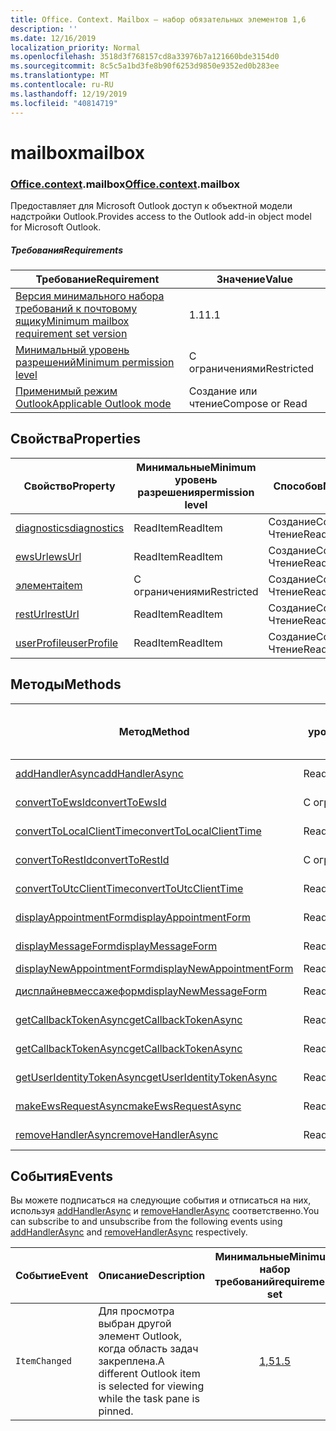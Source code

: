 ```yaml
---
title: Office. Context. Mailbox — набор обязательных элементов 1,6
description: ''
ms.date: 12/16/2019
localization_priority: Normal
ms.openlocfilehash: 3518d3f768157cd8a33976b7a121660bde3154d0
ms.sourcegitcommit: 8c5c5a1bd3fe8b90f6253d9850e9352ed0b283ee
ms.translationtype: MT
ms.contentlocale: ru-RU
ms.lasthandoff: 12/19/2019
ms.locfileid: "40814719"
---
```

# <a name="mailbox"></a><span data-ttu-id="518c6-102">mailbox</span><span class="sxs-lookup"><span data-stu-id="518c6-102">mailbox</span></span>

### <a name="officeofficemdcontextofficecontextmdmailbox"></a><span data-ttu-id="518c6-103">[Office](office.md)[.context](office.context.md).mailbox</span><span class="sxs-lookup"><span data-stu-id="518c6-103">[Office](office.md)[.context](office.context.md).mailbox</span></span>

<span data-ttu-id="518c6-104">Предоставляет для Microsoft Outlook доступ к объектной модели надстройки Outlook.</span><span class="sxs-lookup"><span data-stu-id="518c6-104">Provides access to the Outlook add-in object model for Microsoft Outlook.</span></span>

##### <a name="requirements"></a><span data-ttu-id="518c6-105">Требования</span><span class="sxs-lookup"><span data-stu-id="518c6-105">Requirements</span></span>

|<span data-ttu-id="518c6-106">Требование</span><span class="sxs-lookup"><span data-stu-id="518c6-106">Requirement</span></span>| <span data-ttu-id="518c6-107">Значение</span><span class="sxs-lookup"><span data-stu-id="518c6-107">Value</span></span>|
|---|---|
|[<span data-ttu-id="518c6-108">Версия минимального набора требований к почтовому ящику</span><span class="sxs-lookup"><span data-stu-id="518c6-108">Minimum mailbox requirement set version</span></span>](../../requirement-sets/outlook-api-requirement-sets.md)| <span data-ttu-id="518c6-109">1.1</span><span class="sxs-lookup"><span data-stu-id="518c6-109">1.1</span></span>|
|[<span data-ttu-id="518c6-110">Минимальный уровень разрешений</span><span class="sxs-lookup"><span data-stu-id="518c6-110">Minimum permission level</span></span>](/outlook/add-ins/understanding-outlook-add-in-permissions)| <span data-ttu-id="518c6-111">С ограничениями</span><span class="sxs-lookup"><span data-stu-id="518c6-111">Restricted</span></span>|
|[<span data-ttu-id="518c6-112">Применимый режим Outlook</span><span class="sxs-lookup"><span data-stu-id="518c6-112">Applicable Outlook mode</span></span>](/outlook/add-ins/#extension-points)| <span data-ttu-id="518c6-113">Создание или чтение</span><span class="sxs-lookup"><span data-stu-id="518c6-113">Compose or Read</span></span>|

## <a name="properties"></a><span data-ttu-id="518c6-114">Свойства</span><span class="sxs-lookup"><span data-stu-id="518c6-114">Properties</span></span>

| <span data-ttu-id="518c6-115">Свойство</span><span class="sxs-lookup"><span data-stu-id="518c6-115">Property</span></span> | <span data-ttu-id="518c6-116">Минимальные</span><span class="sxs-lookup"><span data-stu-id="518c6-116">Minimum</span></span><br><span data-ttu-id="518c6-117">уровень разрешения</span><span class="sxs-lookup"><span data-stu-id="518c6-117">permission level</span></span> | <span data-ttu-id="518c6-118">Способов</span><span class="sxs-lookup"><span data-stu-id="518c6-118">Modes</span></span> | <span data-ttu-id="518c6-119">Тип возвращаемых данных</span><span class="sxs-lookup"><span data-stu-id="518c6-119">Return type</span></span> | <span data-ttu-id="518c6-120">Минимальные</span><span class="sxs-lookup"><span data-stu-id="518c6-120">Minimum</span></span><br><span data-ttu-id="518c6-121">набор требований</span><span class="sxs-lookup"><span data-stu-id="518c6-121">requirement set</span></span> |
|---|---|---|---|:---:|
| [<span data-ttu-id="518c6-122">diagnostics</span><span class="sxs-lookup"><span data-stu-id="518c6-122">diagnostics</span></span>](office.context.mailbox.diagnostics.md) | <span data-ttu-id="518c6-123">ReadItem</span><span class="sxs-lookup"><span data-stu-id="518c6-123">ReadItem</span></span> | <span data-ttu-id="518c6-124">Создание</span><span class="sxs-lookup"><span data-stu-id="518c6-124">Compose</span></span><br><span data-ttu-id="518c6-125">Чтение</span><span class="sxs-lookup"><span data-stu-id="518c6-125">Read</span></span> | [<span data-ttu-id="518c6-126">Диагностики</span><span class="sxs-lookup"><span data-stu-id="518c6-126">Diagnostics</span></span>](/javascript/api/outlook/office.diagnostics?view=outlook-js-1.6) | [<span data-ttu-id="518c6-127">1.1</span><span class="sxs-lookup"><span data-stu-id="518c6-127">1.1</span></span>](../requirement-set-1.1/outlook-requirement-set-1.1.md) |
| [<span data-ttu-id="518c6-128">ewsUrl</span><span class="sxs-lookup"><span data-stu-id="518c6-128">ewsUrl</span></span>](/javascript/api/outlook/office.mailbox?view=outlook-js-1.6#ewsurl) | <span data-ttu-id="518c6-129">ReadItem</span><span class="sxs-lookup"><span data-stu-id="518c6-129">ReadItem</span></span> | <span data-ttu-id="518c6-130">Создание</span><span class="sxs-lookup"><span data-stu-id="518c6-130">Compose</span></span><br><span data-ttu-id="518c6-131">Чтение</span><span class="sxs-lookup"><span data-stu-id="518c6-131">Read</span></span> | <span data-ttu-id="518c6-132">String</span><span class="sxs-lookup"><span data-stu-id="518c6-132">String</span></span> | [<span data-ttu-id="518c6-133">1.1</span><span class="sxs-lookup"><span data-stu-id="518c6-133">1.1</span></span>](../requirement-set-1.1/outlook-requirement-set-1.1.md) |
| [<span data-ttu-id="518c6-134">элемента</span><span class="sxs-lookup"><span data-stu-id="518c6-134">item</span></span>](office.context.mailbox.item.md) | <span data-ttu-id="518c6-135">С ограничениями</span><span class="sxs-lookup"><span data-stu-id="518c6-135">Restricted</span></span> | <span data-ttu-id="518c6-136">Создание</span><span class="sxs-lookup"><span data-stu-id="518c6-136">Compose</span></span><br><span data-ttu-id="518c6-137">Чтение</span><span class="sxs-lookup"><span data-stu-id="518c6-137">Read</span></span> | [<span data-ttu-id="518c6-138">Элемент</span><span class="sxs-lookup"><span data-stu-id="518c6-138">Item</span></span>](/javascript/api/outlook/office.item?view=outlook-js-1.6) | [<span data-ttu-id="518c6-139">1.1</span><span class="sxs-lookup"><span data-stu-id="518c6-139">1.1</span></span>](../requirement-set-1.1/outlook-requirement-set-1.1.md) |
| [<span data-ttu-id="518c6-140">restUrl</span><span class="sxs-lookup"><span data-stu-id="518c6-140">restUrl</span></span>](/javascript/api/outlook/office.mailbox?view=outlook-js-1.6#resturl) | <span data-ttu-id="518c6-141">ReadItem</span><span class="sxs-lookup"><span data-stu-id="518c6-141">ReadItem</span></span> | <span data-ttu-id="518c6-142">Создание</span><span class="sxs-lookup"><span data-stu-id="518c6-142">Compose</span></span><br><span data-ttu-id="518c6-143">Чтение</span><span class="sxs-lookup"><span data-stu-id="518c6-143">Read</span></span> | <span data-ttu-id="518c6-144">String</span><span class="sxs-lookup"><span data-stu-id="518c6-144">String</span></span> | [<span data-ttu-id="518c6-145">1,5</span><span class="sxs-lookup"><span data-stu-id="518c6-145">1.5</span></span>](../requirement-set-1.5/outlook-requirement-set-1.5.md) |
| [<span data-ttu-id="518c6-146">userProfile</span><span class="sxs-lookup"><span data-stu-id="518c6-146">userProfile</span></span>](office.context.mailbox.userProfile.md) | <span data-ttu-id="518c6-147">ReadItem</span><span class="sxs-lookup"><span data-stu-id="518c6-147">ReadItem</span></span> | <span data-ttu-id="518c6-148">Создание</span><span class="sxs-lookup"><span data-stu-id="518c6-148">Compose</span></span><br><span data-ttu-id="518c6-149">Чтение</span><span class="sxs-lookup"><span data-stu-id="518c6-149">Read</span></span> | [<span data-ttu-id="518c6-150">UserProfile</span><span class="sxs-lookup"><span data-stu-id="518c6-150">UserProfile</span></span>](/javascript/api/outlook/office.userprofile?view=outlook-js-1.6) | [<span data-ttu-id="518c6-151">1.1</span><span class="sxs-lookup"><span data-stu-id="518c6-151">1.1</span></span>](../requirement-set-1.1/outlook-requirement-set-1.1.md) |

## <a name="methods"></a><span data-ttu-id="518c6-152">Методы</span><span class="sxs-lookup"><span data-stu-id="518c6-152">Methods</span></span>

| <span data-ttu-id="518c6-153">Метод</span><span class="sxs-lookup"><span data-stu-id="518c6-153">Method</span></span> | <span data-ttu-id="518c6-154">Минимальные</span><span class="sxs-lookup"><span data-stu-id="518c6-154">Minimum</span></span><br><span data-ttu-id="518c6-155">уровень разрешения</span><span class="sxs-lookup"><span data-stu-id="518c6-155">permission level</span></span> | <span data-ttu-id="518c6-156">Способов</span><span class="sxs-lookup"><span data-stu-id="518c6-156">Modes</span></span> | <span data-ttu-id="518c6-157">Минимальные</span><span class="sxs-lookup"><span data-stu-id="518c6-157">Minimum</span></span><br><span data-ttu-id="518c6-158">набор требований</span><span class="sxs-lookup"><span data-stu-id="518c6-158">requirement set</span></span> |
|---|---|---|:---:|
| [<span data-ttu-id="518c6-159">addHandlerAsync</span><span class="sxs-lookup"><span data-stu-id="518c6-159">addHandlerAsync</span></span>](/javascript/api/outlook/office.mailbox?view=outlook-js-1.6#addhandlerasync-eventtype--handler--options--callback-) | <span data-ttu-id="518c6-160">ReadItem</span><span class="sxs-lookup"><span data-stu-id="518c6-160">ReadItem</span></span> | <span data-ttu-id="518c6-161">Создание</span><span class="sxs-lookup"><span data-stu-id="518c6-161">Compose</span></span><br><span data-ttu-id="518c6-162">Чтение</span><span class="sxs-lookup"><span data-stu-id="518c6-162">Read</span></span> | [<span data-ttu-id="518c6-163">1,5</span><span class="sxs-lookup"><span data-stu-id="518c6-163">1.5</span></span>](../requirement-set-1.5/outlook-requirement-set-1.5.md) |
| [<span data-ttu-id="518c6-164">convertToEwsId</span><span class="sxs-lookup"><span data-stu-id="518c6-164">convertToEwsId</span></span>](/javascript/api/outlook/office.mailbox?view=outlook-js-1.6#converttoewsid-itemid--restversion-) | <span data-ttu-id="518c6-165">С ограничениями</span><span class="sxs-lookup"><span data-stu-id="518c6-165">Restricted</span></span> | <span data-ttu-id="518c6-166">Создание</span><span class="sxs-lookup"><span data-stu-id="518c6-166">Compose</span></span><br><span data-ttu-id="518c6-167">Чтение</span><span class="sxs-lookup"><span data-stu-id="518c6-167">Read</span></span> | [<span data-ttu-id="518c6-168">1.3</span><span class="sxs-lookup"><span data-stu-id="518c6-168">1.3</span></span>](../requirement-set-1.3/outlook-requirement-set-1.3.md) |
| [<span data-ttu-id="518c6-169">convertToLocalClientTime</span><span class="sxs-lookup"><span data-stu-id="518c6-169">convertToLocalClientTime</span></span>](/javascript/api/outlook/office.mailbox?view=outlook-js-1.6#converttolocalclienttime-timevalue-) | <span data-ttu-id="518c6-170">ReadItem</span><span class="sxs-lookup"><span data-stu-id="518c6-170">ReadItem</span></span> | <span data-ttu-id="518c6-171">Создание</span><span class="sxs-lookup"><span data-stu-id="518c6-171">Compose</span></span><br><span data-ttu-id="518c6-172">Чтение</span><span class="sxs-lookup"><span data-stu-id="518c6-172">Read</span></span> | [<span data-ttu-id="518c6-173">1.1</span><span class="sxs-lookup"><span data-stu-id="518c6-173">1.1</span></span>](../requirement-set-1.1/outlook-requirement-set-1.1.md) |
| [<span data-ttu-id="518c6-174">convertToRestId</span><span class="sxs-lookup"><span data-stu-id="518c6-174">convertToRestId</span></span>](/javascript/api/outlook/office.mailbox?view=outlook-js-1.6#converttorestid-itemid--restversion-) | <span data-ttu-id="518c6-175">С ограничениями</span><span class="sxs-lookup"><span data-stu-id="518c6-175">Restricted</span></span> | <span data-ttu-id="518c6-176">Создание</span><span class="sxs-lookup"><span data-stu-id="518c6-176">Compose</span></span><br><span data-ttu-id="518c6-177">Чтение</span><span class="sxs-lookup"><span data-stu-id="518c6-177">Read</span></span> | [<span data-ttu-id="518c6-178">1.3</span><span class="sxs-lookup"><span data-stu-id="518c6-178">1.3</span></span>](../requirement-set-1.3/outlook-requirement-set-1.3.md) |
| [<span data-ttu-id="518c6-179">convertToUtcClientTime</span><span class="sxs-lookup"><span data-stu-id="518c6-179">convertToUtcClientTime</span></span>](/javascript/api/outlook/office.mailbox?view=outlook-js-1.6#converttoutcclienttime-input-) | <span data-ttu-id="518c6-180">ReadItem</span><span class="sxs-lookup"><span data-stu-id="518c6-180">ReadItem</span></span> | <span data-ttu-id="518c6-181">Создание</span><span class="sxs-lookup"><span data-stu-id="518c6-181">Compose</span></span><br><span data-ttu-id="518c6-182">Чтение</span><span class="sxs-lookup"><span data-stu-id="518c6-182">Read</span></span> | [<span data-ttu-id="518c6-183">1.1</span><span class="sxs-lookup"><span data-stu-id="518c6-183">1.1</span></span>](../requirement-set-1.1/outlook-requirement-set-1.1.md) |
| [<span data-ttu-id="518c6-184">displayAppointmentForm</span><span class="sxs-lookup"><span data-stu-id="518c6-184">displayAppointmentForm</span></span>](/javascript/api/outlook/office.mailbox?view=outlook-js-1.6#displayappointmentform-itemid-) | <span data-ttu-id="518c6-185">ReadItem</span><span class="sxs-lookup"><span data-stu-id="518c6-185">ReadItem</span></span> | <span data-ttu-id="518c6-186">Создание</span><span class="sxs-lookup"><span data-stu-id="518c6-186">Compose</span></span><br><span data-ttu-id="518c6-187">Чтение</span><span class="sxs-lookup"><span data-stu-id="518c6-187">Read</span></span> | [<span data-ttu-id="518c6-188">1.1</span><span class="sxs-lookup"><span data-stu-id="518c6-188">1.1</span></span>](../requirement-set-1.1/outlook-requirement-set-1.1.md) |
| [<span data-ttu-id="518c6-189">displayMessageForm</span><span class="sxs-lookup"><span data-stu-id="518c6-189">displayMessageForm</span></span>](/javascript/api/outlook/office.mailbox?view=outlook-js-1.6#displaymessageform-itemid-) | <span data-ttu-id="518c6-190">ReadItem</span><span class="sxs-lookup"><span data-stu-id="518c6-190">ReadItem</span></span> | <span data-ttu-id="518c6-191">Создание</span><span class="sxs-lookup"><span data-stu-id="518c6-191">Compose</span></span><br><span data-ttu-id="518c6-192">Чтение</span><span class="sxs-lookup"><span data-stu-id="518c6-192">Read</span></span> | [<span data-ttu-id="518c6-193">1.1</span><span class="sxs-lookup"><span data-stu-id="518c6-193">1.1</span></span>](../requirement-set-1.1/outlook-requirement-set-1.1.md) |
| [<span data-ttu-id="518c6-194">displayNewAppointmentForm</span><span class="sxs-lookup"><span data-stu-id="518c6-194">displayNewAppointmentForm</span></span>](/javascript/api/outlook/office.mailbox?view=outlook-js-1.6#displaynewappointmentform-parameters-) | <span data-ttu-id="518c6-195">ReadItem</span><span class="sxs-lookup"><span data-stu-id="518c6-195">ReadItem</span></span> | <span data-ttu-id="518c6-196">Чтение</span><span class="sxs-lookup"><span data-stu-id="518c6-196">Read</span></span> | [<span data-ttu-id="518c6-197">1.1</span><span class="sxs-lookup"><span data-stu-id="518c6-197">1.1</span></span>](../requirement-set-1.1/outlook-requirement-set-1.1.md) |
| [<span data-ttu-id="518c6-198">дисплайневмессажеформ</span><span class="sxs-lookup"><span data-stu-id="518c6-198">displayNewMessageForm</span></span>](/javascript/api/outlook/office.mailbox?view=outlook-js-1.6#displaynewmessageform-parameters-) | <span data-ttu-id="518c6-199">ReadItem</span><span class="sxs-lookup"><span data-stu-id="518c6-199">ReadItem</span></span> | <span data-ttu-id="518c6-200">Создание</span><span class="sxs-lookup"><span data-stu-id="518c6-200">Compose</span></span><br><span data-ttu-id="518c6-201">Чтение</span><span class="sxs-lookup"><span data-stu-id="518c6-201">Read</span></span> | [<span data-ttu-id="518c6-202">1,6</span><span class="sxs-lookup"><span data-stu-id="518c6-202">1.6</span></span>](../requirement-set-1.6/outlook-requirement-set-1.6.md) |
| [<span data-ttu-id="518c6-203">getCallbackTokenAsync</span><span class="sxs-lookup"><span data-stu-id="518c6-203">getCallbackTokenAsync</span></span>](/javascript/api/outlook/office.mailbox?view=outlook-js-1.6#getcallbacktokenasync-options--callback-) | <span data-ttu-id="518c6-204">ReadItem</span><span class="sxs-lookup"><span data-stu-id="518c6-204">ReadItem</span></span> | <span data-ttu-id="518c6-205">Создание</span><span class="sxs-lookup"><span data-stu-id="518c6-205">Compose</span></span><br><span data-ttu-id="518c6-206">Чтение</span><span class="sxs-lookup"><span data-stu-id="518c6-206">Read</span></span> | [<span data-ttu-id="518c6-207">1,5</span><span class="sxs-lookup"><span data-stu-id="518c6-207">1.5</span></span>](../requirement-set-1.5/outlook-requirement-set-1.5.md) |
| [<span data-ttu-id="518c6-208">getCallbackTokenAsync</span><span class="sxs-lookup"><span data-stu-id="518c6-208">getCallbackTokenAsync</span></span>](/javascript/api/outlook/office.mailbox?view=outlook-js-1.6#getcallbacktokenasync-callback--usercontext-) | <span data-ttu-id="518c6-209">ReadItem</span><span class="sxs-lookup"><span data-stu-id="518c6-209">ReadItem</span></span> | <span data-ttu-id="518c6-210">Создание</span><span class="sxs-lookup"><span data-stu-id="518c6-210">Compose</span></span><br><span data-ttu-id="518c6-211">Чтение</span><span class="sxs-lookup"><span data-stu-id="518c6-211">Read</span></span> | [<span data-ttu-id="518c6-212">1.3</span><span class="sxs-lookup"><span data-stu-id="518c6-212">1.3</span></span>](../requirement-set-1.3/outlook-requirement-set-1.3.md)<br>[<span data-ttu-id="518c6-213">1.1</span><span class="sxs-lookup"><span data-stu-id="518c6-213">1.1</span></span>](../requirement-set-1.1/outlook-requirement-set-1.1.md) |
| [<span data-ttu-id="518c6-214">getUserIdentityTokenAsync</span><span class="sxs-lookup"><span data-stu-id="518c6-214">getUserIdentityTokenAsync</span></span>](/javascript/api/outlook/office.mailbox?view=outlook-js-1.6#getuseridentitytokenasync-callback--usercontext-) | <span data-ttu-id="518c6-215">ReadItem</span><span class="sxs-lookup"><span data-stu-id="518c6-215">ReadItem</span></span> | <span data-ttu-id="518c6-216">Создание</span><span class="sxs-lookup"><span data-stu-id="518c6-216">Compose</span></span><br><span data-ttu-id="518c6-217">Чтение</span><span class="sxs-lookup"><span data-stu-id="518c6-217">Read</span></span> | [<span data-ttu-id="518c6-218">1.1</span><span class="sxs-lookup"><span data-stu-id="518c6-218">1.1</span></span>](../requirement-set-1.1/outlook-requirement-set-1.1.md) |
| [<span data-ttu-id="518c6-219">makeEwsRequestAsync</span><span class="sxs-lookup"><span data-stu-id="518c6-219">makeEwsRequestAsync</span></span>](/javascript/api/outlook/office.mailbox?view=outlook-js-1.6#makeewsrequestasync-data--callback--usercontext-) | <span data-ttu-id="518c6-220">ReadWriteMailbox</span><span class="sxs-lookup"><span data-stu-id="518c6-220">ReadWriteMailbox</span></span> | <span data-ttu-id="518c6-221">Создание</span><span class="sxs-lookup"><span data-stu-id="518c6-221">Compose</span></span><br><span data-ttu-id="518c6-222">Чтение</span><span class="sxs-lookup"><span data-stu-id="518c6-222">Read</span></span> | [<span data-ttu-id="518c6-223">1.1</span><span class="sxs-lookup"><span data-stu-id="518c6-223">1.1</span></span>](../requirement-set-1.1/outlook-requirement-set-1.1.md) |
| [<span data-ttu-id="518c6-224">removeHandlerAsync</span><span class="sxs-lookup"><span data-stu-id="518c6-224">removeHandlerAsync</span></span>](/javascript/api/outlook/office.mailbox?view=outlook-js-1.6#removehandlerasync-eventtype--options--callback-) | <span data-ttu-id="518c6-225">ReadItem</span><span class="sxs-lookup"><span data-stu-id="518c6-225">ReadItem</span></span> | <span data-ttu-id="518c6-226">Создание</span><span class="sxs-lookup"><span data-stu-id="518c6-226">Compose</span></span><br><span data-ttu-id="518c6-227">Чтение</span><span class="sxs-lookup"><span data-stu-id="518c6-227">Read</span></span> | [<span data-ttu-id="518c6-228">1,5</span><span class="sxs-lookup"><span data-stu-id="518c6-228">1.5</span></span>](../requirement-set-1.5/outlook-requirement-set-1.5.md) |

## <a name="events"></a><span data-ttu-id="518c6-229">События</span><span class="sxs-lookup"><span data-stu-id="518c6-229">Events</span></span>

<span data-ttu-id="518c6-230">Вы можете подписаться на следующие события и отписаться на них, используя [addHandlerAsync](/javascript/api/outlook/office.mailbox?view=outlook-js-1.6#addhandlerasync-eventtype--handler--options--callback-) и [removeHandlerAsync](/javascript/api/outlook/office.mailbox?view=outlook-js-1.6#removehandlerasync-eventtype--options--callback-) соответственно.</span><span class="sxs-lookup"><span data-stu-id="518c6-230">You can subscribe to and unsubscribe from the following events using [addHandlerAsync](/javascript/api/outlook/office.mailbox?view=outlook-js-1.6#addhandlerasync-eventtype--handler--options--callback-) and [removeHandlerAsync](/javascript/api/outlook/office.mailbox?view=outlook-js-1.6#removehandlerasync-eventtype--options--callback-) respectively.</span></span>

| <span data-ttu-id="518c6-231">Событие</span><span class="sxs-lookup"><span data-stu-id="518c6-231">Event</span></span> | <span data-ttu-id="518c6-232">Описание</span><span class="sxs-lookup"><span data-stu-id="518c6-232">Description</span></span> | <span data-ttu-id="518c6-233">Минимальные</span><span class="sxs-lookup"><span data-stu-id="518c6-233">Minimum</span></span><br><span data-ttu-id="518c6-234">набор требований</span><span class="sxs-lookup"><span data-stu-id="518c6-234">requirement set</span></span> |
|---|---|:---:|
|`ItemChanged`| <span data-ttu-id="518c6-235">Для просмотра выбран другой элемент Outlook, когда область задач закреплена.</span><span class="sxs-lookup"><span data-stu-id="518c6-235">A different Outlook item is selected for viewing while the task pane is pinned.</span></span> | [<span data-ttu-id="518c6-236">1,5</span><span class="sxs-lookup"><span data-stu-id="518c6-236">1.5</span></span>](../requirement-set-1.5/outlook-requirement-set-1.5.md) |
